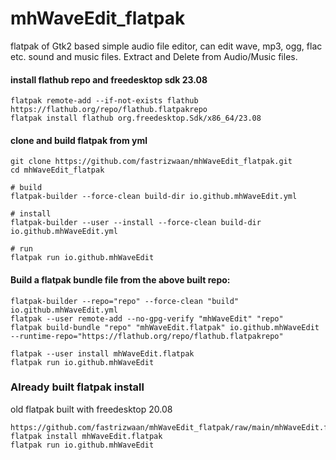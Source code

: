 # mhWaveEdit_flatpak
flatpak of Gtk2 based simple audio file editor, can edit wave, mp3, ogg, flac etc. sound and music files. Extract and Delete from Audio/Music files.

#### install flathub repo and freedesktop sdk 23.08
```
flatpak remote-add --if-not-exists flathub https://flathub.org/repo/flathub.flatpakrepo
flatpak install flathub org.freedesktop.Sdk/x86_64/23.08
```



#### clone and build flatpak from yml
```
git clone https://github.com/fastrizwaan/mhWaveEdit_flatpak.git
cd mhWaveEdit_flatpak

# build
flatpak-builder --force-clean build-dir io.github.mhWaveEdit.yml

# install 
flatpak-builder --user --install --force-clean build-dir io.github.mhWaveEdit.yml

# run
flatpak run io.github.mhWaveEdit
```

#### Build a flatpak bundle file from the above built repo:
```
flatpak-builder --repo="repo" --force-clean "build" io.github.mhWaveEdit.yml
flatpak --user remote-add --no-gpg-verify "mhWaveEdit" "repo"
flatpak build-bundle "repo" "mhWaveEdit.flatpak" io.github.mhWaveEdit  --runtime-repo="https://flathub.org/repo/flathub.flatpakrepo"

flatpak --user install mhWaveEdit.flatpak
flatpak run io.github.mhWaveEdit
```



### Already built flatpak install
old flatpak built with freedesktop 20.08 
```
https://github.com/fastrizwaan/mhWaveEdit_flatpak/raw/main/mhWaveEdit.flatpak
flatpak install mhWaveEdit.flatpak
flatpak run io.github.mhWaveEdit
```
